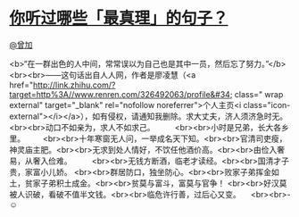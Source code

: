 
#  [你听过哪些「最真理」的句子？](https://zhihu.com/questions/24815945)



[@曾加](https://zhihu.com/people/184d63c15edb58b42e0a02628945fa76)

&lt;b&gt;“在一群出色的人中间，常常误以为自己也是其中一员，然后忘了努力。”&lt;/b&gt;&lt;br&gt;&lt;br&gt;——这句话出自人人网，作者是廖凌慧（&lt;a href=&#34;http://link.zhihu.com/?target=http%3A//www.renren.com/326492063/profile&#34; class=&#34; wrap external&#34; target=&#34;_blank&#34; rel=&#34;nofollow noreferrer&#34;&gt;个人主页&lt;i class=&#34;icon-external&#34;&gt;&lt;/i&gt;&lt;/a&gt;），如有侵权，请通知我删除。求大丈夫，济人须济急时无。&lt;br&gt;&lt;br&gt;动口不如亲为，求人不如求己。 　　 &lt;br&gt;&lt;br&gt;小时是兄弟，长大各乡里。 　　&lt;br&gt;&lt;br&gt;十年寒窗无人问，一举成名天下知。&lt;br&gt;&lt;br&gt;官清司吏瘦，神灵庙主肥。&lt;br&gt;&lt;br&gt;无求到处人情好，不饮任他酒价高。&lt;br&gt;&lt;br&gt;由俭入奢易，从奢入俭难。 　　 &lt;br&gt;&lt;br&gt;无钱方断酒，临老才读经。&lt;br&gt;&lt;br&gt;国清才子贵，家富小儿娇。 &lt;br&gt;&lt;br&gt;群居防口，独坐防心。&lt;br&gt;&lt;br&gt;败家子弟挥金如土，贫家子弟积土成金。&lt;br&gt;&lt;br&gt;贫莫与富斗，富莫与官争！ &lt;br&gt;&lt;br&gt;好汉莫被人识破，看破不值半文钱。&lt;br&gt;&lt;br&gt;临危许行善，过后心又变。 　&lt;br&gt;&lt;br&gt;-☺